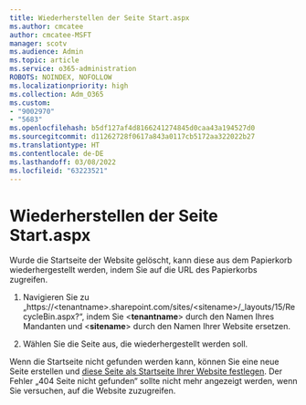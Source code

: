 ```yaml
---
title: Wiederherstellen der Seite Start.aspx
ms.author: cmcatee
author: cmcatee-MSFT
manager: scotv
ms.audience: Admin
ms.topic: article
ms.service: o365-administration
ROBOTS: NOINDEX, NOFOLLOW
ms.localizationpriority: high
ms.collection: Adm_O365
ms.custom:
- "9002970"
- "5683"
ms.openlocfilehash: b5df127af4d8166241274845d0caa43a194527d0
ms.sourcegitcommit: d11262728f0617a843a0117cb5172aa322022b27
ms.translationtype: HT
ms.contentlocale: de-DE
ms.lasthandoff: 03/08/2022
ms.locfileid: "63223521"
---
```

# <a name="recover-the-homeaspx-page"></a>Wiederherstellen der Seite Start.aspx

Wurde die Startseite der Website gelöscht, kann diese aus dem Papierkorb wiederhergestellt werden, indem Sie auf die URL des Papierkorbs zugreifen.

1. Navigieren Sie zu „https://\<tenantname>.sharepoint.com/sites/\<sitename>/_layouts/15/RecycleBin.aspx?“, indem Sie <**tenantname**> durch den Namen Ihres Mandanten und <**sitename**> durch den Namen Ihrer Website ersetzen.

2. Wählen Sie die Seite aus, die wiederhergestellt werden soll.

Wenn die Startseite nicht gefunden werden kann, können Sie eine neue Seite erstellen und [diese Seite als Startseite Ihrer Website festlegen](https://support.microsoft.com/en-gb/office/use-a-different-page-for-your-sharepoint-site-home-page-35a5022c-f84a-455d-985e-c691ab5dfa17?ui=en-us&rs=en-gb&ad=gb). Der Fehler „404 Seite nicht gefunden“ sollte nicht mehr angezeigt werden, wenn Sie versuchen, auf die Website zuzugreifen.
